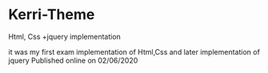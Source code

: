 # Kerri-Theme
Html, Css +jquery implementation

it was my first exam implementation of Html,Css and later implementation of jquery
Published online on 02/06/2020    
